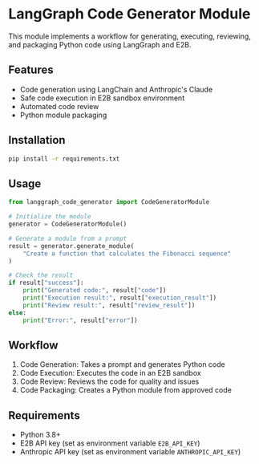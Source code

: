 # LangGraph Code Generator Module

This module implements a workflow for generating, executing, reviewing, and packaging Python code using LangGraph and E2B.

## Features

- Code generation using LangChain and Anthropic's Claude
- Safe code execution in E2B sandbox environment
- Automated code review
- Python module packaging

## Installation

```bash
pip install -r requirements.txt
```

## Usage

```python
from langgraph_code_generator import CodeGeneratorModule

# Initialize the module
generator = CodeGeneratorModule()

# Generate a module from a prompt
result = generator.generate_module(
    "Create a function that calculates the Fibonacci sequence"
)

# Check the result
if result["success"]:
    print("Generated code:", result["code"])
    print("Execution result:", result["execution_result"])
    print("Review result:", result["review_result"])
else:
    print("Error:", result["error"])
```

## Workflow

1. Code Generation: Takes a prompt and generates Python code
2. Code Execution: Executes the code in an E2B sandbox
3. Code Review: Reviews the code for quality and issues
4. Code Packaging: Creates a Python module from approved code

## Requirements

- Python 3.8+
- E2B API key (set as environment variable `E2B_API_KEY`)
- Anthropic API key (set as environment variable `ANTHROPIC_API_KEY`)
